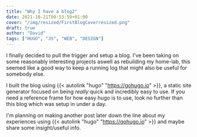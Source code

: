 ```yaml
---
title: "Why I have a blog2"
date: 2021-10-21T00:53:59+01:00
cover: "/img/resized/FirstBlogCoverresized.png"
draft: true
author: "David"
tags: ["HUGO", "JS", "WEB", "DESIGN"]
---
```



I finally decided to pull the trigger and setup a blog. I've been taking on some reasonably interesting projects aswell as rebuilding my home-lab, this seemed like a good way to keep a running log that might also be useful for somebody else.

I built the blog using {{< autolink "hugo" "https://gohugo.io" >}}, a static site generator focused on being *really* quick and incredibly easy to use. If you need a reference frame for how easy hugo is to use, look no further than this blog which was setup in under a day.

I'm planning on making another post later down the line about my experiences using {{< autolink "hugo" "https://gohugo.io" >}} and maybe share some insight/useful info.